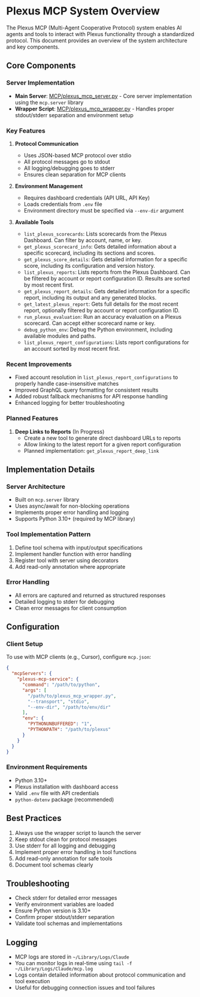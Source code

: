 # Plexus MCP System Overview

The Plexus MCP (Multi-Agent Cooperative Protocol) system enables AI agents and tools to interact with Plexus functionality through a standardized protocol. This document provides an overview of the system architecture and key components.

## Core Components

### Server Implementation
- **Main Server**: [MCP/plexus_mcp_server.py](mdc:Plexus-2/Plexus-2/Plexus-2/MCP/plexus_mcp_server.py) - Core server implementation using the `mcp.server` library
- **Wrapper Script**: [MCP/plexus_mcp_wrapper.py](mdc:Plexus-2/Plexus-2/Plexus-2/MCP/plexus_mcp_wrapper.py) - Handles proper stdout/stderr separation and environment setup

### Key Features
1. **Protocol Communication**
   - Uses JSON-based MCP protocol over stdio
   - All protocol messages go to stdout
   - All logging/debugging goes to stderr
   - Ensures clean separation for MCP clients

2. **Environment Management**
   - Requires dashboard credentials (API URL, API Key)
   - Loads credentials from `.env` file
   - Environment directory must be specified via `--env-dir` argument

3. **Available Tools**
   - `list_plexus_scorecards`: Lists scorecards from the Plexus Dashboard. Can filter by account, name, or key.
   - `get_plexus_scorecard_info`: Gets detailed information about a specific scorecard, including its sections and scores.
   - `get_plexus_score_details`: Gets detailed information for a specific score, including its configuration and version history.
   - `list_plexus_reports`: Lists reports from the Plexus Dashboard. Can be filtered by account or report configuration ID. Results are sorted by most recent first.
   - `get_plexus_report_details`: Gets detailed information for a specific report, including its output and any generated blocks.
   - `get_latest_plexus_report`: Gets full details for the most recent report, optionally filtered by account or report configuration ID.
   - `run_plexus_evaluation`: Run an accuracy evaluation on a Plexus scorecard. Can accept either scorecard name or key.
   - `debug_python_env`: Debug the Python environment, including available modules and paths.
   - `list_plexus_report_configurations`: Lists report configurations for an account sorted by most recent first.

### Recent Improvements
- Fixed account resolution in `list_plexus_report_configurations` to properly handle case-insensitive matches
- Improved GraphQL query formatting for consistent results
- Added robust fallback mechanisms for API response handling
- Enhanced logging for better troubleshooting

### Planned Features
1. **Deep Links to Reports** (In Progress)
   - Create a new tool to generate direct dashboard URLs to reports
   - Allow linking to the latest report for a given report configuration
   - Planned implementation: `get_plexus_report_deep_link`

## Implementation Details

### Server Architecture
- Built on `mcp.server` library
- Uses async/await for non-blocking operations
- Implements proper error handling and logging
- Supports Python 3.10+ (required by MCP library)

### Tool Implementation Pattern
1. Define tool schema with input/output specifications
2. Implement handler function with error handling
3. Register tool with server using decorators
4. Add read-only annotation where appropriate

### Error Handling
- All errors are captured and returned as structured responses
- Detailed logging to stderr for debugging
- Clean error messages for client consumption

## Configuration

### Client Setup
To use with MCP clients (e.g., Cursor), configure `mcp.json`:
```json
{
  "mcpServers": {
    "plexus-mcp-service": {
      "command": "/path/to/python",
      "args": [
        "/path/to/plexus_mcp_wrapper.py",
        "--transport", "stdio",
        "--env-dir", "/path/to/env/dir"
      ],
      "env": {
        "PYTHONUNBUFFERED": "1",
        "PYTHONPATH": "/path/to/plexus"
      }
    }
  }
}
```

### Environment Requirements
- Python 3.10+
- Plexus installation with dashboard access
- Valid `.env` file with API credentials
- `python-dotenv` package (recommended)

## Best Practices
1. Always use the wrapper script to launch the server
2. Keep stdout clean for protocol messages
3. Use stderr for all logging and debugging
4. Implement proper error handling in tool functions
5. Add read-only annotation for safe tools
6. Document tool schemas clearly

## Troubleshooting
- Check stderr for detailed error messages
- Verify environment variables are loaded
- Ensure Python version is 3.10+
- Confirm proper stdout/stderr separation
- Validate tool schemas and implementations

## Logging
- MCP logs are stored in `~/Library/Logs/Claude`
- You can monitor logs in real-time using `tail -f ~/Library/Logs/Claude/mcp.log`
- Logs contain detailed information about protocol communication and tool execution
- Useful for debugging connection issues and tool failures 